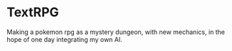 # TextRPG
Making a pokemon rpg as a mystery dungeon, with new mechanics, in the hope of one day integrating my own AI.

